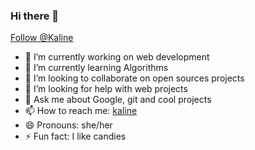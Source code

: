 ### Hi there 👋

<a class="twitter-follow-button"
  href="https://twitter.com/kalinebfm"
  data-size="large">
Follow @Kaline</a>
<!--
**kaline/kaline** is a ✨ _special_ ✨ repository because its `README.md` (this file) appears on your GitHub profile.

Here are some ideas to get you started:
-->
- 🔭 I’m currently working on web development
- 🌱 I’m currently learning Algorithms
- 👯 I’m looking to collaborate on open sources projects
- 🤔 I’m looking for help with web projects
- 💬 Ask me about Google, git and cool projects
- 📫 How to reach me: <a href="kaline.me">kaline</a>
- 😄 Pronouns: she/her
- ⚡ Fun fact: I like candies

